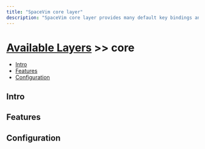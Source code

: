 ```yaml
---
title: "SpaceVim core layer"
description: "SpaceVim core layer provides many default key bindings and features."
---
```


# [Available Layers](../) >> core

<!-- vim-markdown-toc GFM -->

- [Intro](#intro)
- [Features](#features)
- [Configuration](#configuration)

<!-- vim-markdown-toc -->

## Intro

## Features

## Configuration

